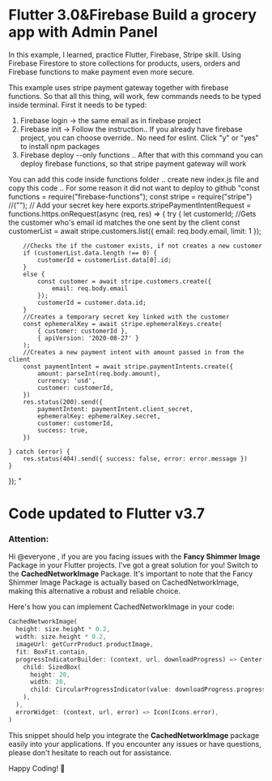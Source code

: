 # Flutter 3.0&Firebase Build a grocery app with Admin Panel

In this example, I learned, practice Flutter, Firebase, Stripe skill. Using Firebase Firestore to store collections for products, users, orders and Firebase functions to make payment even more secure.

This example uses stripe payment gateway together with firebase functions. So that all this thing, will work, few commands needs to be typed inside terminal. 
First it needs to be typed:
1) Firebase login -> the same email as in firebase project
2) Firebase init -> Follow the instruction.. If you already have firebase project, you can choose override.. No need for eslint. Click "y" or "yes" to install npm packages
3) Firebase deploy --only functions .. After that with this command you can deploy firebase functions, so that stripe payment gateway will work

You can add this code inside functions folder .. create new index.js file and copy this code .. For some reason it did not want to deploy to github
"const functions = require("firebase-functions");
const stripe = require("stripe") //(""); // Add your secret key here
exports.stripePaymentIntentRequest = functions.https.onRequest(async (req, res) => {
    try {
        let customerId;
        //Gets the customer who's email id matches the one sent by the client
        const customerList = await stripe.customers.list({
            email: req.body.email,
            limit: 1
        });
                
        //Checks the if the customer exists, if not creates a new customer
        if (customerList.data.length !== 0) {
            customerId = customerList.data[0].id;
        }
        else {
            const customer = await stripe.customers.create({
                email: req.body.email
            });
            customerId = customer.data.id;
        }
        //Creates a temporary secret key linked with the customer 
        const ephemeralKey = await stripe.ephemeralKeys.create(
            { customer: customerId },
            { apiVersion: '2020-08-27' }
        );
        //Creates a new payment intent with amount passed in from the client
        const paymentIntent = await stripe.paymentIntents.create({
            amount: parseInt(req.body.amount),
            currency: 'usd',
            customer: customerId,
        })
        res.status(200).send({
            paymentIntent: paymentIntent.client_secret,
            ephemeralKey: ephemeralKey.secret,
            customer: customerId,
            success: true,
        })
        
    } catch (error) {
        res.status(404).send({ success: false, error: error.message })
    }
}); "

# Code updated to Flutter v3.7 

### Attention:

Hi @everyone , if you are you facing issues with the **Fancy Shimmer Image** Package in your Flutter projects. I've got a great solution for you! Switch to the **CachedNetworkImage** Package. It's important to note that the Fancy Shimmer Image Package is actually based on CachedNetworkImage, making this alternative a robust and reliable choice.

Here's how you can implement CachedNetworkImage in your code:

```dart
CachedNetworkImage(
  height: size.height * 0.2,
  width: size.height * 0.2,
  imageUrl: getCurrProduct.productImage,
  fit: BoxFit.contain,
  progressIndicatorBuilder: (context, url, downloadProgress) => Center(
    child: SizedBox(
      height: 20,
      width: 20,
      child: CircularProgressIndicator(value: downloadProgress.progress),
    ),
  ),
  errorWidget: (context, url, error) => Icon(Icons.error),
)
```

This snippet should help you integrate the **CachedNetworkImage** package easily into your applications. If you encounter any issues or have questions, please don't hesitate to reach out for assistance.

Happy Coding! :rocket:

 
